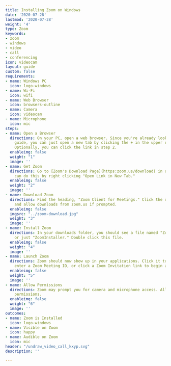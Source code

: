 ```yaml
---
title: Installing Zoom on Windows
date: '2020-07-28'
lastmod: '2020-07-28'
weight: '4'
type: Zoom
keywords:
- zoom
- windows
- video
- call
- conferencing
icon: videocam
layout: guide
custom: false
requirements:
- name: Windows PC
  icon: logo-windows
- name: Wi-Fi
  icon: wifi
- name: Web Browser
  icon: browsers-outline
- name: Camera
  icon: videocam
- name: Microphone
  icon: mic
steps:
- name: Open a Browser
  directions: On your PC, open a web browser. Since you're already looking at this
    guide, you can just open a new tab by clicking the + in the upper right corner.
    Optionally, you can click the link in step 2.
  enableimg: false
  weight: "1"
  image: ''
- name: Get Zoom
  directions: Go to [Zoom's Download Page](https:zoom.us/download) in a new tab. You
    can do this by right clicking "Open Link in New Tab."
  enableimg: false
  weight: "2"
  image: ''
- name: Download Zoom
  directions: Find the heading, "Zoom Client for Meetings." Click the download button,
    and allow downloads from zoom.us if prompted.
  enableimg: false
  imgsrc: "../zoom-download.jpg"
  weight: "3"
  image: ''
- name: Install Zoom
  directions: In your downloads folder, you should see a file named "ZoomInstaller.exe"
    or just "ZoomInstaller." Double click this file.
  enableimg: false
  weight: "4"
  image: ''
- name: Launch Zoom
  directions: Zoom should now show up in your applications. Click it to launch and
    enter a Zoom Meeting ID, or click a Zoom Invitation link to begin a call.
  enableimg: false
  weight: "5"
  image: ''
- name: Allow Permissions
  directions: Zoom may prompt you for camera and microphone access. Allow all of these
    permissions.
  enableimg: false
  weight: "6"
  image: ''
outcomes:
- name: Zoom is Installed
  icon: logo-windows
- name: Visible on Zoom
  icon: happy
- name: Audible on Zoom
  icon: mic
header: "/undraw_video_call_kxyp.svg"
description: ''

---
```

